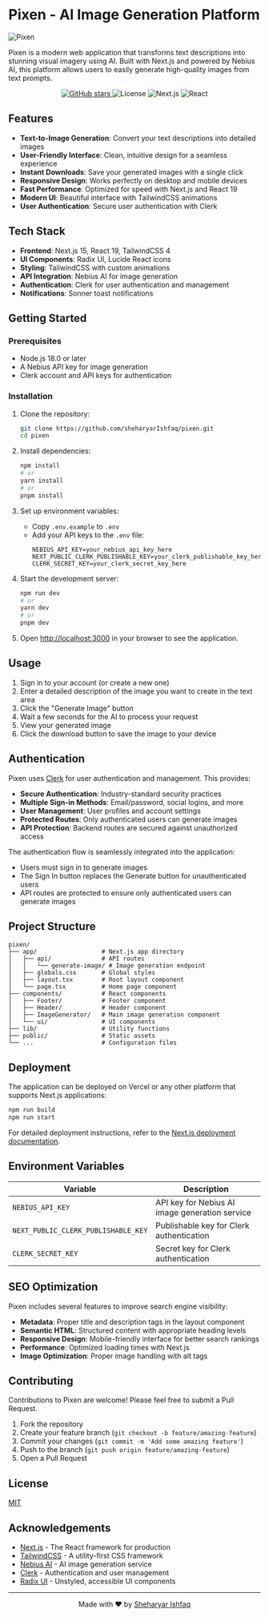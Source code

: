 # Pixen - AI Image Generation Platform

![Pixen](https://i.imgur.com/FATy4Pc.png) <!-- Replace with an actual screenshot of your application -->

Pixen is a modern web application that transforms text descriptions into stunning visual imagery using AI. Built with Next.js and powered by Nebius AI, this platform allows users to easily generate high-quality images from text prompts.

<p align="center">
  <a href="https://github.com/sheharyarIshfaq/pixen.git">
    <img src="https://img.shields.io/github/stars/sheharyarIshfaq/pixen?style=social" alt="GitHub stars">
  </a>
  <img src="https://img.shields.io/badge/license-MIT-blue" alt="License">
  <img src="https://img.shields.io/badge/Next.js-15-black" alt="Next.js">
  <img src="https://img.shields.io/badge/React-19-blue" alt="React">
</p>

## Features

- **Text-to-Image Generation**: Convert your text descriptions into detailed images
- **User-Friendly Interface**: Clean, intuitive design for a seamless experience
- **Instant Downloads**: Save your generated images with a single click
- **Responsive Design**: Works perfectly on desktop and mobile devices
- **Fast Performance**: Optimized for speed with Next.js and React 19
- **Modern UI**: Beautiful interface with TailwindCSS animations
- **User Authentication**: Secure user authentication with Clerk

## Tech Stack

- **Frontend**: Next.js 15, React 19, TailwindCSS 4
- **UI Components**: Radix UI, Lucide React icons
- **Styling**: TailwindCSS with custom animations
- **API Integration**: Nebius AI for image generation
- **Authentication**: Clerk for user authentication and management
- **Notifications**: Sonner toast notifications

## Getting Started

### Prerequisites

- Node.js 18.0 or later
- A Nebius API key for image generation
- Clerk account and API keys for authentication

### Installation

1. Clone the repository:

   ```bash
   git clone https://github.com/sheharyarIshfaq/pixen.git
   cd pixen
   ```

2. Install dependencies:

   ```bash
   npm install
   # or
   yarn install
   # or
   pnpm install
   ```

3. Set up environment variables:

   - Copy `.env.example` to `.env`
   - Add your API keys to the `.env` file:
     ```
     NEBIUS_API_KEY=your_nebius_api_key_here
     NEXT_PUBLIC_CLERK_PUBLISHABLE_KEY=your_clerk_publishable_key_here
     CLERK_SECRET_KEY=your_clerk_secret_key_here
     ```

4. Start the development server:

   ```bash
   npm run dev
   # or
   yarn dev
   # or
   pnpm dev
   ```

5. Open [http://localhost:3000](http://localhost:3000) in your browser to see the application.

## Usage

1. Sign in to your account (or create a new one)
2. Enter a detailed description of the image you want to create in the text area
3. Click the "Generate Image" button
4. Wait a few seconds for the AI to process your request
5. View your generated image
6. Click the download button to save the image to your device

## Authentication

Pixen uses [Clerk](https://clerk.com/) for user authentication and management. This provides:

- **Secure Authentication**: Industry-standard security practices
- **Multiple Sign-in Methods**: Email/password, social logins, and more
- **User Management**: User profiles and account settings
- **Protected Routes**: Only authenticated users can generate images
- **API Protection**: Backend routes are secured against unauthorized access

The authentication flow is seamlessly integrated into the application:
- Users must sign in to generate images
- The Sign In button replaces the Generate button for unauthenticated users
- API routes are protected to ensure only authenticated users can generate images

## Project Structure

```
pixen/
├── app/                  # Next.js app directory
│   ├── api/              # API routes
│   │   └── generate-image/ # Image generation endpoint
│   ├── globals.css       # Global styles
│   ├── layout.tsx        # Root layout component
│   └── page.tsx          # Home page component
├── components/           # React components
│   ├── Footer/           # Footer component
│   ├── Header/           # Header component
│   ├── ImageGenerator/   # Main image generation component
│   └── ui/               # UI components
├── lib/                  # Utility functions
├── public/               # Static assets
└── ...                   # Configuration files
```

## Deployment

The application can be deployed on Vercel or any other platform that supports Next.js applications:

```bash
npm run build
npm run start
```

For detailed deployment instructions, refer to the [Next.js deployment documentation](https://nextjs.org/docs/app/building-your-application/deploying).

## Environment Variables

| Variable                            | Description                                    |
| ----------------------------------- | ---------------------------------------------- |
| `NEBIUS_API_KEY`                    | API key for Nebius AI image generation service |
| `NEXT_PUBLIC_CLERK_PUBLISHABLE_KEY` | Publishable key for Clerk authentication       |
| `CLERK_SECRET_KEY`                  | Secret key for Clerk authentication            |

## SEO Optimization

Pixen includes several features to improve search engine visibility:

- **Metadata**: Proper title and description tags in the layout component
- **Semantic HTML**: Structured content with appropriate heading levels
- **Responsive Design**: Mobile-friendly interface for better search rankings
- **Performance**: Optimized loading times with Next.js
- **Image Optimization**: Proper image handling with alt tags

## Contributing

Contributions to Pixen are welcome! Please feel free to submit a Pull Request.

1. Fork the repository
2. Create your feature branch (`git checkout -b feature/amazing-feature`)
3. Commit your changes (`git commit -m 'Add some amazing feature'`)
4. Push to the branch (`git push origin feature/amazing-feature`)
5. Open a Pull Request

## License

[MIT](LICENSE)

## Acknowledgements

- [Next.js](https://nextjs.org/) - The React framework for production
- [TailwindCSS](https://tailwindcss.com/) - A utility-first CSS framework
- [Nebius AI](https://nebius.ai/) - AI image generation service
- [Clerk](https://clerk.com/) - Authentication and user management
- [Radix UI](https://www.radix-ui.com/) - Unstyled, accessible UI components

---

<p align="center">
  Made with ❤️ by <a href="https://github.com/sheharyarIshfaq">Sheharyar Ishfaq</a>
</p>

<!-- Keywords for SEO -->
<!--
  AI image generation, text to image, Pixen, Next.js image generator,
  AI art generator, Nebius AI, React image generation, TailwindCSS UI, authentication
-->
